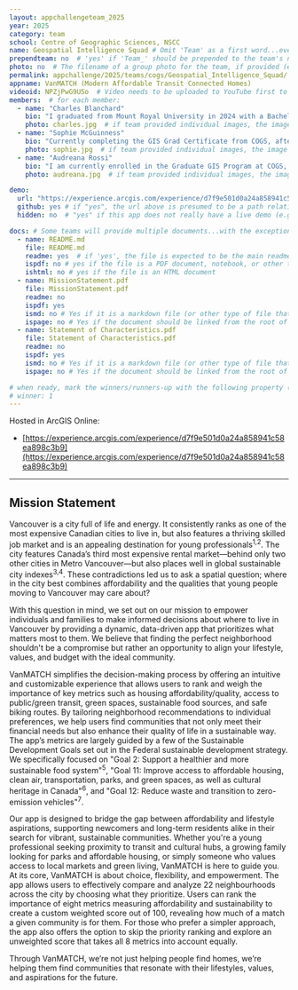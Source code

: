 ```yaml
---
layout: appchallengeteam_2025
year: 2025
category: team
school: Centre of Geographic Sciences, NSCC
name: Geospatial Intelligence Squad # Omit 'Team' as a first word...even if they specifically named themselves "Team X"
prependteam: no  # 'yes' if 'Team_' should be prepended to the team's name (i.e., they specifically named themselves "Team X" instead of just "X")
photo: no  # The filename of a group photo for the team, if provided (e.g., team.jpg)...expected to be located inside the images folder in the team's repo.
permalink: appchallenge/2025/teams/cogs/Geospatial_Intelligence_Squad/  # Don't forget to update the school short-code in the URL...
appname: VanMATCH (Modern Affordable Transit Connected Homes)
videoid: NPZjPwG9U5o  # Video needs to be uploaded to YouTube first to get this ID
members:  # for each member:
  - name: "Charles Blanchard"
    bio: "I graduated from Mount Royal University in 2024 with a Bachelor of Science in Biology, concentrating in Ecology and Evolution and minoring in Geography. Through my coursework, I discovered that GIS was a powerful tool in my problem-solving toolkit – particularly for its ability to creatively visualize large, complex datasets as simple, user-friendly applications. I am now studying at the Centre of Geographic Sciences (COGS), pursuing a Graduate Certificate in GIS while honing my skills for my future career. My interests in GIS include conservation planning, GIS software development, natural resource management, and sustainable infrastructure. In my free time, I enjoy exploring nature, sim-racing, and sports. "
    photo: charles.jpg  # if team provided individual images, the image named here should exist in the images folder in the team's repo.
  - name: "Sophie McGuinness"
    bio: "Currently completing the GIS Grad Certificate from COGS, after obtaining my bachelor’s in Biology from Dalhousie. I have a passion for conservation and environmental applications of GIS. In my free time, I enjoy music, skating, hiking and travelling! "
    photo: sophie.jpg  # if team provided individual images, the image named here should exist in the images folder in the team's repo.
  - name: "Audreana Rossi"
    bio: "I am currently enrolled in the Graduate GIS Program at COGS, and a recent graduate from McMaster University with an Honours B. Sc. in Environmental Science and a concurrent certificate in GIS. After I graduate, I hope to contribute to solving GIS problems in creative and innovative ways. Outside of academics I enjoy running, paddleboarding at the beach, reading and attending any and all concerts. "
    photo: audreana.jpg  # if team provided individual images, the image named here should exist in the images folder in the team's repo.

demo:
  url: "https://experience.arcgis.com/experience/d7f9e501d0a24a858941c58ea898c3b9"  # A relative path if hosted from the team's folder in the GitHub repo, otherwise a full url (and specify "no" for the github property below)
  github: yes # if "yes", the url above is presumed to be a path relative to the gh_pages URL for the team in GitHub...otherwise, a full URL is expected.
  hidden: no  # "yes" if this app does not really have a live demo (e.g., mobile/AppStudio apps)

docs: # Some teams will provide multiple documents...with the exception of the README.md, these are generally expected to be in a docs/ subfolder of their repo
  - name: README.md
    file: README.md
    readme: yes  # if 'yes', the file is expected to be the main readme document at the root of the team's repository
    ispdf: no # yes if the file is a PDF document, notebook, or other type of file (since the filename will need to be appended to the URL)
    ishtml: no # yes if the file is an HTML document
  - name: MissionStatement.pdf
    file: MissionStatement.pdf
    readme: no
    ispdf: yes
    ismd: no # Yes if it is a markdown file (or other type of file that can be previewed in GitHub)
    ispage: no # Yes if the document should be linked from the root of the repo, otherwise it is expected to be in the /docs subfolder
  - name: Statement of Characteristics.pdf
    file: Statement of Characteristics.pdf
    readme: no
    ispdf: yes
    ismd: no # Yes if it is a markdown file (or other type of file that can be previewed in GitHub)
    ispage: no # Yes if the document should be linked from the root of the repo, otherwise it is expected to be in the /docs subfolder

# when ready, mark the winners/runners-up with the following property (1, 2 or 3 for winners and first/second runners-up):
# winner: 1
---
```


Hosted in ArcGIS Online:

- [https://experience.arcgis.com/experience/d7f9e501d0a24a858941c58ea898c3b9](https://experience.arcgis.com/experience/d7f9e501d0a24a858941c58ea898c3b9)

---

## Mission Statement

Vancouver is a city full of life and energy. It consistently ranks as one of the most expensive Canadian cities to live in, but also features a thriving skilled job market and is an appealing destination for young professionals<sup>1,2</sup>. The city features Canada’s third most expensive rental market—behind only two other cities in Metro Vancouver—but also places well in global sustainable city indexes<sup>3,4</sup>. These contradictions led us to ask a spatial question; where in the city best combines affordability and the qualities that young people moving to Vancouver may care about?

With this question in mind, we set out on our mission to empower individuals and families to make informed decisions about where to live in Vancouver by providing a dynamic, data-driven app that prioritizes what matters most to them. We believe that finding the perfect neighborhood shouldn't be a compromise but rather an opportunity to align your lifestyle, values, and budget with the ideal community.

VanMATCH simplifies the decision-making process by offering an intuitive and customizable experience that allows users to rank and weigh the importance of key metrics such as housing affordability/quality, access to public/green transit, green spaces, sustainable food sources, and safe biking routes. By tailoring neighborhood recommendations to individual preferences, we help users find communities that not only meet their financial needs but also enhance their quality of life in a sustainable way. The app’s metrics are largely guided by a few of the Sustainable Development Goals set out in the Federal sustainable development strategy. We specifically focused on "Goal 2: Support a healthier and more sustainable food system"<sup>5</sup>, "Goal 11: Improve access to affordable housing, clean air, transportation, parks, and green spaces, as well as cultural heritage in Canada"<sup>6</sup>, and "Goal 12: Reduce waste and transition to zero-emission vehicles"<sup>7</sup>.

Our app is designed to bridge the gap between affordability and lifestyle aspirations, supporting newcomers and long-term residents alike in their search for vibrant, sustainable communities. Whether you're a young professional seeking proximity to transit and cultural hubs, a growing family looking for parks and affordable housing, or simply someone who values access to local markets and green living, VanMATCH is here to guide you. At its core, VanMATCH is about choice, flexibility, and empowerment. The app allows users to effectively compare and analyze 22 neighbourhoods across the city by choosing what they prioritize. Users can rank the importance of eight metrics measuring affordability and sustainability to create a custom weighted score out of 100, revealing how much of a match a given community is for them. For those who prefer a simpler approach, the app also offers the option to skip the priority ranking and explore an unweighted score that takes all 8 metrics into account equally.

Through VanMATCH, we’re not just helping people find homes, we’re helping them find communities that resonate with their lifestyles, values, and aspirations for the future.
